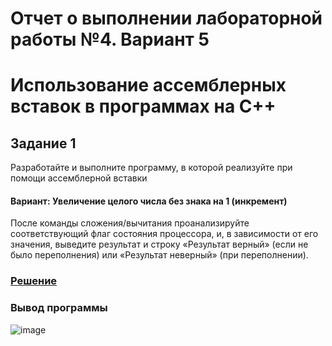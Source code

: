# Отчет о выполнении лабораторной работы №4. Вариант 5
# Использование ассемблерных вставок в программах на C++
## Задание 1
Разработайте и выполните программу, в которой реализуйте при
помощи ассемблерной вставки
#### Вариант: Увеличение целого числа без знака на 1 (инкремент)

После команды сложения/вычитания проанализируйте соответствующий флаг
состояния процессора, и, в зависимости от его значения, выведите результат и строку «Результат верный» (если не было переполнения) или «Результат неверный»
(при переполнении).
### [Решение](https://github.com/sekibura/Arh_VS_Labs/blob/master/Lab_4/code/1.cpp)
### Вывод программы
![image](https://user-images.githubusercontent.com/51335422/100349403-7454aa80-2ff9-11eb-937e-71b563b7fe2b.png)
